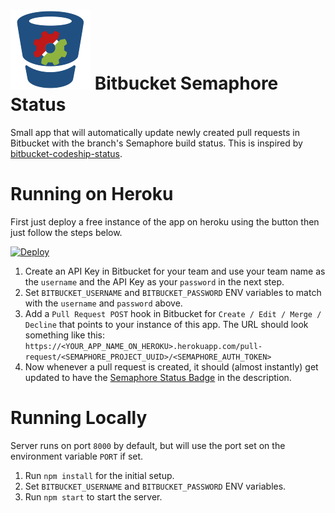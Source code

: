 ![App Logo](https://raw.githubusercontent.com/SimonDegraeve/bitbucket-semaphore-status/master/assets/logo-small.png)
Bitbucket Semaphore Status
=========================

Small app that will automatically update newly created pull requests in Bitbucket with the branch's Semaphore build status. This is inspired by [bitbucket-codeship-status](https://github.com/chesleybrown/bitbucket-codeship-status).

# Running on Heroku

First just deploy a free instance of the app on heroku using the button then just follow the steps below.

[![Deploy](https://www.herokucdn.com/deploy/button.png)](https://heroku.com/deploy)

1. Create an API Key in Bitbucket for your team and use your team name as the `username` and the API Key as your `password` in the next step.
1. Set `BITBUCKET_USERNAME` and `BITBUCKET_PASSWORD` ENV variables to match with the `username` and `password` above.
1. Add a `Pull Request POST` hook in Bitbucket for `Create / Edit / Merge / Decline` that points to your instance of this app. The URL should look something like this:
	`https://<YOUR_APP_NAME_ON_HEROKU>.herokuapp.com/pull-request/<SEMAPHORE_PROJECT_UUID>/<SEMAPHORE_AUTH_TOKEN>`
1. Now whenever a pull request is created, it should (almost instantly) get updated to have the [Semaphore Status Badge](https://semaphoreapp.com/docs/how-to-get-build-badge.html) in the description.

# Running Locally

Server runs on port `8000` by default, but will use the port set
on the environment variable `PORT` if set.

1. Run `npm install` for the initial setup.
1. Set `BITBUCKET_USERNAME` and `BITBUCKET_PASSWORD` ENV variables.
1. Run `npm start` to start the server.
